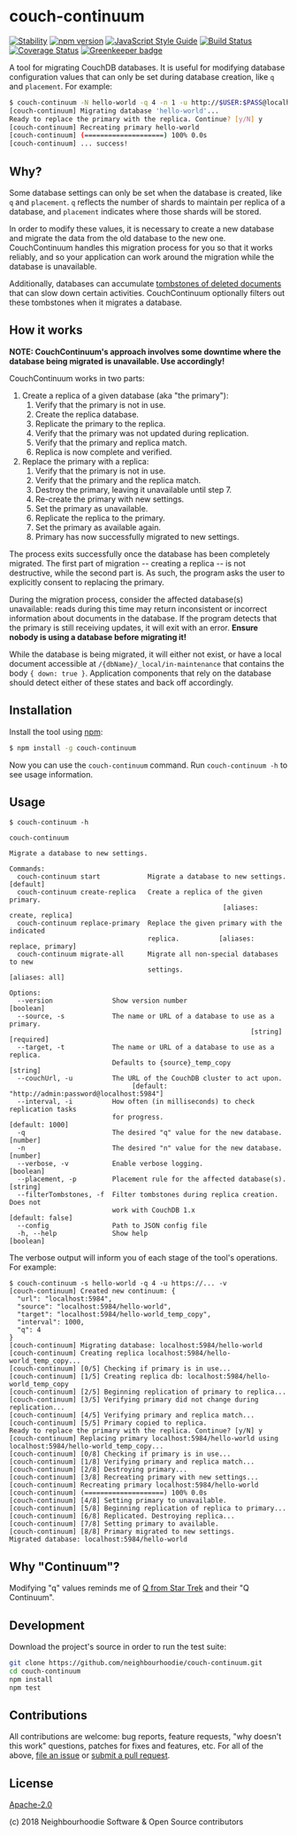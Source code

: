 # couch-continuum

[![Stability](https://img.shields.io/badge/stability-experimental-orange.svg?style=flat-square)](https://nodejs.org/api/documentation.html#documentation_stability_index)
[![npm version](https://img.shields.io/npm/v/couch-continuum.svg?style=flat-square)](https://www.npmjs.com/package/couch-continuum)
[![JavaScript Style Guide](https://img.shields.io/badge/code_style-standard-brightgreen.svg?style=flat-square)](https://standardjs.com)
[![Build Status](https://img.shields.io/travis/neighbourhoodie/couch-continuum/master.svg?style=flat-square)](https://travis-ci.org/neighbourhoodie/couch-continuum)
[![Coverage Status](https://img.shields.io/coveralls/github/neighbourhoodie/couch-continuum.svg?style=flat-square)](https://coveralls.io/github/neighbourhoodie/couch-continuum?branch=master)
[![Greenkeeper badge](https://badges.greenkeeper.io/neighbourhoodie/couch-continuum.svg)](https://greenkeeper.io/)

A tool for migrating CouchDB databases. It is useful for modifying database configuration values that can only be set during database creation, like `q` and `placement`. For example:

```bash
$ couch-continuum -N hello-world -q 4 -n 1 -u http://$USER:$PASS@localhost:5984
[couch-continuum] Migrating database 'hello-world'...
Ready to replace the primary with the replica. Continue? [y/N] y
[couch-continuum] Recreating primary hello-world
[couch-continuum] (====================) 100% 0.0s
[couch-continuum] ... success!
```

## Why?

Some database settings can only be set when the database is created, like `q` and `placement`. `q` reflects the number of shards to maintain per replica of a database, and `placement` indicates where those shards will be stored.

In order to modify these values, it is necessary to create a new database and migrate the data from the old database to the new one. CouchContinuum handles this migration process for you so that it works reliably, and so your application can work around the migration while the database is unavailable.

Additionally, databases can accumulate [tombstones of deleted documents](http://docs.couchdb.org/en/latest/api/document/common.html#delete--db-docid) that can slow down certain activities. CouchContinuum optionally filters out these tombstones when it migrates a database.

## How it works

**NOTE: CouchContinuum's approach involves some downtime where the database being migrated is unavailable. Use accordingly!**

CouchContinuum works in two parts:

1. Create a replica of a given database (aka "the primary"):
    1. Verify that the primary is not in use.
    2. Create the replica database.
    3. Replicate the primary to the replica.
    4. Verify that the primary was not updated during replication.
    5. Verify that the primary and replica match.
    6. Replica is now complete and verified.
2. Replace the primary with a replica:
    1. Verify that the primary is not in use.
    2. Verify that the primary and the replica match.
    3. Destroy the primary, leaving it unavailable until step 7.
    4. Re-create the primary with new settings.
    5. Set the primary as unavailable.
    6. Replicate the replica to the primary.
    7. Set the primary as available again.
    8. Primary has now successfully migrated to new settings.

The process exits successfully once the database has been completely migrated. The first part of migration -- creating a replica -- is not destructive, while the second part is. As such, the program asks the user to explicitly consent to replacing the primary.

During the migration process, consider the affected database(s) unavailable: reads during this time may return inconsistent or incorrect information about documents in the database. If the program detects that the primary is still receiving updates, it will exit with an error. **Ensure nobody is using a database before migrating it!**

While the database is being migrated, it will either not exist, or have a local document accessible at `/{dbName}/_local/in-maintenance` that contains the body `{ down: true }`. Application components that rely on the database should detect either of these states and back off accordingly.

## Installation

Install the tool using [npm](https://www.npmjs.com/):

```bash
$ npm install -g couch-continuum
```

Now you can use the `couch-continuum` command. Run `couch-continuum -h` to see usage information.

## Usage

```
$ couch-continuum -h

couch-continuum

Migrate a database to new settings.

Commands:
  couch-continuum start            Migrate a database to new settings. [default]
  couch-continuum create-replica   Create a replica of the given primary.
                                                      [aliases: create, replica]
  couch-continuum replace-primary  Replace the given primary with the indicated
                                   replica.          [aliases: replace, primary]
  couch-continuum migrate-all      Migrate all non-special databases to new
                                   settings.                      [aliases: all]

Options:
  --version               Show version number                          [boolean]
  --source, -s            The name or URL of a database to use as a primary.
                                                             [string] [required]
  --target, -t            The name or URL of a database to use as a replica.
                          Defaults to {source}_temp_copy                [string]
  --couchUrl, -u          The URL of the CouchDB cluster to act upon.
                               [default: "http://admin:password@localhost:5984"]
  --interval, -i          How often (in milliseconds) to check replication tasks
                          for progress.                          [default: 1000]
  -q                      The desired "q" value for the new database.   [number]
  -n                      The desired "n" value for the new database.   [number]
  --verbose, -v           Enable verbose logging.                      [boolean]
  --placement, -p         Placement rule for the affected database(s).  [string]
  --filterTombstones, -f  Filter tombstones during replica creation. Does not
                          work with CouchDB 1.x                 [default: false]
  --config                Path to JSON config file
  -h, --help              Show help                                    [boolean]
```

The verbose output will inform you of each stage of the tool's operations. For example:

```
$ couch-continuum -s hello-world -q 4 -u https://... -v
[couch-continuum] Created new continuum: {
  "url": "localhost:5984",
  "source": "localhost:5984/hello-world",
  "target": "localhost:5984/hello-world_temp_copy",
  "interval": 1000,
  "q": 4
}
[couch-continuum] Migrating database: localhost:5984/hello-world
[couch-continuum] Creating replica localhost:5984/hello-world_temp_copy...
[couch-continuum] [0/5] Checking if primary is in use...
[couch-continuum] [1/5] Creating replica db: localhost:5984/hello-world_temp_copy
[couch-continuum] [2/5] Beginning replication of primary to replica...
[couch-continuum] [3/5] Verifying primary did not change during replication...
[couch-continuum] [4/5] Verifying primary and replica match...
[couch-continuum] [5/5] Primary copied to replica.
Ready to replace the primary with the replica. Continue? [y/N] y
[couch-continuum] Replacing primary localhost:5984/hello-world using localhost:5984/hello-world_temp_copy...
[couch-continuum] [0/8] Checking if primary is in use...
[couch-continuum] [1/8] Verifying primary and replica match...
[couch-continuum] [2/8] Destroying primary...
[couch-continuum] [3/8] Recreating primary with new settings...
[couch-continuum] Recreating primary localhost:5984/hello-world
[couch-continuum] (====================) 100% 0.0s
[couch-continuum] [4/8] Setting primary to unavailable.
[couch-continuum] [5/8] Beginning replication of replica to primary...
[couch-continuum] [6/8] Replicated. Destroying replica...
[couch-continuum] [7/8] Setting primary to available.
[couch-continuum] [8/8] Primary migrated to new settings.
Migrated database: localhost:5984/hello-world
```

## Why "Continuum"?

Modifying "q" values reminds me of [Q from Star Trek](https://en.wikipedia.org/wiki/Q_%28Star_Trek%29) and their "Q Continuum".

## Development

Download the project's source in order to run the test suite:

```bash
git clone https://github.com/neighbourhoodie/couch-continuum.git
cd couch-continuum
npm install
npm test
```

## Contributions

All contributions are welcome: bug reports, feature requests, "why doesn't this work" questions, patches for fixes and features, etc. For all of the above, [file an issue](https://github.com/neighbourhoodie/couch-continuum/issues) or [submit a pull request](https://github.com/neighbourhoodie/couch-continuum/pulls).

## License

[Apache-2.0](https://www.apache.org/licenses/LICENSE-2.0)

(c) 2018 Neighbourhoodie Software & Open Source contributors
